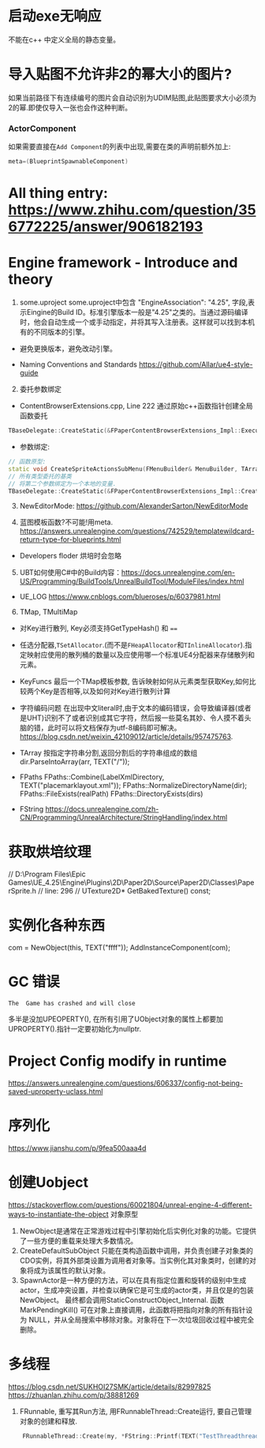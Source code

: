 # 启动exe无响应
不能在c++ 中定义全局的静态变量。

# 导入贴图不允许非2的幂大小的图片?
如果当前路径下有连续编号的图片会自动识别为UDIM贴图,此贴图要求大小必须为2的幂.即使仅导入一张也会作这种判断。

### ActorComponent
如果需要直接在`Add Component`的列表中出现,需要在类的声明前额外加上:
```c++
meta=(BlueprintSpawnableComponent)
```
# All thing entry: https://www.zhihu.com/question/356772225/answer/906182193
# Engine framework - Introduce and theory
1. some.uproject
some.uproject中包含
"EngineAssociation": "4.25",
字段,表示Eingine的Build ID。标准引擎版本一般是"4.25"之类的。当通过源码编译时，他会自动生成一个或手动指定，并将其写入注册表。这样就可以找到本机有的不同版本的引擎。

- 避免更换版本，避免改动引擎。

- Naming Conventions and Standards
https://github.com/Allar/ue4-style-guide

2. 委托参数绑定
- ContentBrowserExtensions.cpp, Line 222
通过原始c++函数指针创建全局函数委托
```c++
TBaseDelegate::CreateStatic(&FPaperContentBrowserExtensions_Impl::ExecuteSelectedContentFunctor, StaticCastSharedPtr<FContentBrowserSelectedAssetExtensionBase>(SpriteCreatorFunctor));
```
- 参数绑定:
```c++
// 函数原型:
static void CreateSpriteActionsSubMenu(FMenuBuilder& MenuBuilder, TArray<FAssetData> SelectedAssets);
// 所有类型委托的基类
// 将第二个参数绑定为一个本地的变量.
TBaseDelegate::CreateStatic(&FPaperContentBrowserExtensions_Impl::CreateSpriteActionsSubMenu, SelectedAssets));
```
3. NewEditorMode: https://github.com/AlexanderSarton/NewEditorMode

4. 蓝图模板函数?不可能!用meta. https://answers.unrealengine.com/questions/742529/templatewildcard-return-type-for-blueprints.html
- Developers floder 
烘培时会忽略

5. UBT如何使用C#中的Build内容：https://docs.unrealengine.com/en-US/Programming/BuildTools/UnrealBuildTool/ModuleFiles/index.html
- UE_LOG
https://www.cnblogs.com/blueroses/p/6037981.html

6. TMap, TMultiMap
- 对Key进行散列, Key必须支持GetTypeHash() 和 `==`
- 任选分配器,`TSetAllocator`.(而不是`FHeapAllocator`和`TInlineAllocator`).指定映射应使用的散列桶的数量以及应使用哪一个标准UE4分配器来存储散列和元素。
- KeyFuncs 最后一个TMap模板参数, 告诉映射如何从元素类型获取Key,如何比较两个Key是否相等,以及如何对Key进行散列计算


- 字符编码问题
在出现中文literal时,由于文本的编码错误，会导致编译器(或者是UHT)识别不了或者识别成其它字符，然后报一些莫名其妙、令人摸不着头脑的错，此时可以将文档保存为utf-8编码即可解决。
https://blog.csdn.net/weixin_42109012/article/details/957475763. 

- TArray
按指定字符串分割,返回分割后的字符串组成的数组
dir.ParseIntoArray(arr, TEXT("/")); 

- FPaths
FPaths::Combine(LabelXmlDirectory, TEXT("placemarklayout.xml"));
FPaths::NormalizeDirectoryName(dir);
FPaths::FileExists(realPath)
FPaths::DirectoryExists(dirs)

- FString
https://docs.unrealengine.com/zh-CN/Programming/UnrealArchitecture/StringHandling/index.html

# 获取烘培纹理
// D:\Program Files\Epic Games\UE_4.25\Engine\Plugins\2D\Paper2D\Source\Paper2D\Classes\PaperSprite.h
// line: 296
//	UTexture2D* GetBakedTexture() const;

# 实例化各种东西

com = NewObject<UStaticMeshComponent>(this, TEXT("ffff"));
	AddInstanceComponent(com);

# GC 错误
```
The  Game has crashed and will close
```
多半是没加UPEOPERTY(), 在所有引用了UObject对象的属性上都要加UPROPERTY().指针一定要初始化为nullptr.

# Project Config modify in runtime
 https://answers.unrealengine.com/questions/606337/config-not-being-saved-uproperty-uclass.html
 
# 序列化
https://www.jianshu.com/p/9fea500aaa4d

# 创建Uobject
https://stackoverflow.com/questions/60021804/unreal-engine-4-different-ways-to-instantiate-the-object
对象原型
1. NewObject是通常在正常游戏过程中引擎初始化后实例化对象的功能。它提供了一些方便的重载来处理大多数情况。
2. CreateDefaultSubObject  只能在类构造函数中调用，并负责创建子对象类的CDO实例，将其外部类设置为调用者对象等。当实例化其对象类时，创建的对象将成为该属性的默认对象。
3. SpawnActor是一种方便的方法，可以在具有指定位置和旋转的级别中生成actor，生成冲突设置，并检查以确保它是可生成的actor类，并且仅是的包装 NewObject<AActor>。
最终都会调用StaticConstructObject_Internal.
函数 MarkPendingKill() 可在对象上直接调用，此函数将把指向对象的所有指针设为 NULL，并从全局搜索中移除对象。对象将在下一次垃圾回收过程中被完全删除。
# 多线程
https://blog.csdn.net/SUKHOI27SMK/article/details/82997825
https://zhuanlan.zhihu.com/p/38881269
1. FRunnable, 重写其Run方法, 用FRunnableThread::Create运行, 要自己管理对象的创建和释放.
```c++
	FRunnableThread::Create(my, *FString::Printf(TEXT("TestThreadthread %d "), ++c));

```
